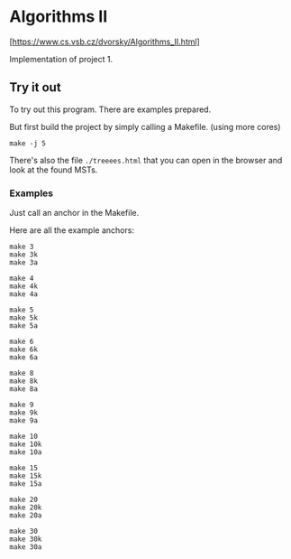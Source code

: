 # Algorithms II

[https://www.cs.vsb.cz/dvorsky/Algorithms_II.html]

Implementation of project 1.

## Try it out

To try out this program.
There are examples prepared.

But first build the project by simply calling a Makefile.
(using more cores)
```
make -j 5
```

There's also the file `./treeees.html`
that you can open in the browser
and look at the found MSTs.

### Examples

Just call an anchor in the Makefile.

Here are all the example anchors:
```
make 3
make 3k
make 3a

make 4
make 4k
make 4a

make 5
make 5k
make 5a

make 6
make 6k
make 6a

make 8
make 8k
make 8a

make 9
make 9k
make 9a

make 10
make 10k
make 10a

make 15
make 15k
make 15a

make 20
make 20k
make 20a

make 30
make 30k
make 30a
```

